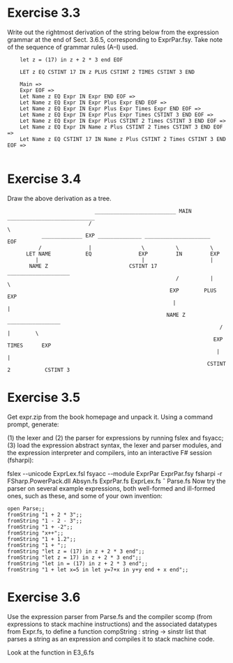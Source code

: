 # Exercise 3.3

Write out the rightmost derivation of the string below from the expression
grammar at the end of Sect. 3.6.5, corresponding to ExprPar.fsy. Take note
of the sequence of grammar rules (A–I) used.

```
    let z = (17) in z + 2 * 3 end EOF
```

```
    LET z EQ CSTINT 17 IN z PLUS CSTINT 2 TIMES CSTINT 3 END
    
    Main =>
    Expr EOF => 
    Let Name z EQ Expr IN Expr END EOF => 
    Let Name z EQ Expr IN Expr Plus Expr END EOF =>  
    Let Name z EQ Expr IN Expr Plus Expr Times Expr END EOF => 
    Let Name z EQ Expr IN Expr Plus Expr Times CSTINT 3 END EOF => 
    Let Name z EQ Expr IN Expr Plus CSTINT 2 Times CSTINT 3 END EOF => 
    Let Name z EQ Expr IN Name z Plus CSTINT 2 Times CSTINT 3 END EOF => 
    Let Name z EQ CSTINT 17 IN Name z Plus CSTINT 2 Times CSTINT 3 END EOF =>
    
```
# Exercise 3.4
Draw the above derivation as a tree.

```
                            __________________________ MAIN ____________________________
                          /                                                             \                          
           _____________ EXP ______________ _____________________                       EOF
          /               |                \          \          \
      LET NAME           EQ               EXP         IN         EXP
         |                                 |                     |
       NAME Z                          CSTINT 17       ____________________
                                                      /          |          \
                                                    EXP        PLUS        EXP
                                                     |                       |
                                                   NAME Z            _________________
                                                                    /        |        \
                                                                  EXP     TIMES      EXP
                                                                   |                  |
                                                                CSTINT 2           CSTINT 3        
```

# Exercise 3.5
Get expr.zip from the book homepage and unpack it. Using a
command prompt, generate:

(1) the lexer and
(2) the parser for expressions by running fslex and fsyacc; 
(3) load the expression abstract syntax, the lexer and parser modules, and the expression interpreter and compilers, into an interactive F# session (fsharpi): 

fslex --unicode ExprLex.fsl
fsyacc --module ExprPar ExprPar.fsy
fsharpi -r FSharp.PowerPack.dll Absyn.fs ExprPar.fs ExprLex.fs ˆ
Parse.fs
Now try the parser on several example expressions, both well-formed and ill-formed
ones, such as these, and some of your own invention:
```
open Parse;;
fromString "1 + 2 * 3";;
fromString "1 - 2 - 3";;
fromString "1 + -2";;
fromString "x++";;
fromString "1 + 1.2";;
fromString "1 + ";;
fromString "let z = (17) in z + 2 * 3 end";;
fromString "let z = 17) in z + 2 * 3 end";;
fromString "let in = (17) in z + 2 * 3 end";;
fromString "1 + let x=5 in let y=7+x in y+y end + x end";;

```

# Exercise 3.6
Use the expression parser from Parse.fs and the compiler scomp
(from expressions to stack machine instructions) and the associated datatypes from
Expr.fs, to define a function compString : string -> sinstr list
that parses a string as an expression and compiles it to stack machine code.

Look at the function in E3_6.fs


